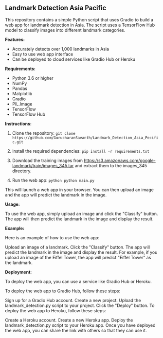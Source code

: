 ## Landmark Detection Asia Pacific

This repository contains a simple Python script that uses Gradio to build a web app for landmark detection in Asia. The script uses a TensorFlow Hub model to classify images into different landmark categories.

**Features:**

* Accurately detects over 1,000 landmarks in Asia
* Easy to use web app interface
* Can be deployed to cloud services like Gradio Hub or Heroku

**Requirements:**

* Python 3.6 or higher
* NumPy
* Pandas
* Matplotlib
* Gradio
* PIL.Image
* TensorFlow
* TensorFlow Hub

**Instructions:**

1. Clone the repository:
``git clone https://github.com/GurucharanSavanth/Landmark_Detection_Asia_Pecific.git``

2. Install the required dependencies:
 ``pip install -r requirements.txt``
3. Download the training images from https://s3.amazonaws.com/google-landmark/train/images_345.tar and extract them to the images_345 directory.

4. Run the web app:
```python python main.py```

This will launch a web app in your browser. You can then upload an image and the app will predict the landmark in the image.

**Usage:**

To use the web app, simply upload an image and click the "Classify" button. The app will then predict the landmark in the image and display the result.

**Example:**

Here is an example of how to use the web app:

Upload an image of a landmark.
Click the "Classify" button.
The app will predict the landmark in the image and display the result.
For example, if you upload an image of the Eiffel Tower, the app will predict "Eiffel Tower" as the landmark.

**Deployment:**

To deploy the web app, you can use a service like Gradio Hub or Heroku.

To deploy the web app to Gradio Hub, follow these steps:

Sign up for a Gradio Hub account.
Create a new project.
Upload the landmark_detection.py script to your project.
Click the "Deploy" button.
To deploy the web app to Heroku, follow these steps:

Create a Heroku account.
Create a new Heroku app.
Deploy the landmark_detection.py script to your Heroku app.
Once you have deployed the web app, you can share the link with others so that they can use it.
